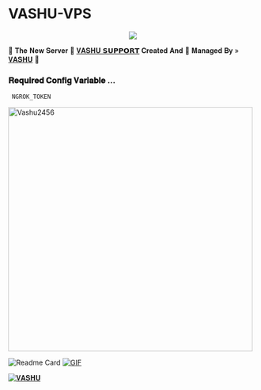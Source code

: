 # VASHU-VPS

<p align="center"><a href="https://t.me/i_am_vashu"><img src="https://telegra.ph/file/6368cf50226f851cf12b0.jpg"></a></p>




🍁 𝐓𝐡𝐞 𝐍𝐞𝐰 𝐒𝐞𝐫𝐯𝐞𝐫 📡
[𝐕𝐀𝐒𝐇𝐔 𝗦𝗨𝗣𝗣𝗢𝗥𝗧](https://t.me/i_am_vashu) 𝐂𝐫𝐞𝐚𝐭𝐞𝐝 𝐀𝐧𝐝 💞 𝐌𝐚𝐧𝐚𝐠𝐞𝐝 𝐁𝐲 » [𝐕𝐀𝐒𝐇𝐔](https://t.me/Vashu123456) 🥂


### 𝐑𝐞𝐪𝐮𝐢𝐫𝐞𝐝 𝐂𝐨𝐧𝐟𝐢𝐠 𝐕𝐚𝐫𝐢𝐚𝐛𝐥𝐞 ...
``` NGROK_TOKEN```


<p><img width="494" align="center" src="https://github-readme-stats.vercel.app/api/top-langs?username=Vashu2456&show_icons=true&locale=en&layout=compact" alt="Vashu2456" /></p>


![Readme Card](https://github-readme-stats.vercel.app/api/pin/?username=Vashu2456&repo=VASHU-VPS&theme=flag-india)
[![GIF](https://github.com/Vashu2456/VASHU-VPS/blob/main/Vashu2456.gif)](https://github.com/Vashu2456)



[![𝐕𝐀𝐒𝐇𝐔](https://github-stats-alpha.vercel.app/api?username=Vashu2456 "VASHU ")](https://github-stats-alpha.vercel.app/api?username=Vashu2456 "VASHU")

